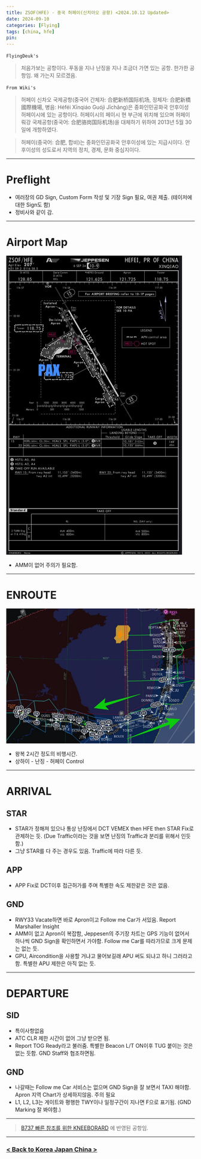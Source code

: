 ```yaml
---
title: ZSOF(HFE) - 중국 허페이(신치아오 공항) <2024.10.12 Updated>
date: 2024-09-10
categories: [Flying]
tags: [china, hfe]
pin:
---
```


`FlyingDeuk's`
> 처음가보는 공항이다. 푸동을 지나 난징을 지나 조금더 가면 있는 공항. 한가한 공항임. 왜 가는지 모르겠음.   



`From Wiki's`
> 허페이 신차오 국제공항(중국어 간체자: 合肥新桥国际机场, 정체자: 合肥新橋國際機場, 병음: Héféi Xīnqiáo Guójì Jīchǎng)은 중화인민공화국 안후이성 허페이시에 있는 공항이다. 허페이시의 페이시 현 부근에 위치해 있으며 허페이 뤄강 국제공항(중국어: 合肥骆岗国际机场)을 대체하기 위하여 2013년 5월 30일에 개항하였다.

> 허페이(중국어: 合肥, 합비)는 중화인민공화국 안후이성에 있는 지급시이다. 안후이성의 성도로서 지역의 정치, 경제, 문화 중심지이다.

--------

# Preflight
- 여러장의 GD Sign, Custom Form 작성 및 기장 Sign 필요, 여권 제출. (테이저에 대한 Sign도 함)
- 정비사와 같이 감. 

---------

# Airport Map
![hfe](/img/flying/airport/hfe_ap.jpg)

- AMM이 없어 주의가 필요함. 


------------

# ENROUTE
![hfe](/img/flying/airport/icnhfe.jpg)

- 왕복 2시간 정도의 비행시간. 
- 상하이 - 난징 - 허페이 Control

--------

# ARRIVAL
## STAR
- STAR가 정해져 있으나 통상 난징에서 DCT VEMEX then HFE then STAR Fix로 관제하는 듯. (Due Traffic이라는 것을 보면 난징의 Traffic과 분리를 위해서 인듯함.)
- 그냥 STAR를 다 주는 경우도 있음. Traffic에 따라 다른 듯. 

## APP
- APP Fix로 DCT이후 접근허가를 주며 특별한 속도 제한같은 것은 없음. 

## GND
- RWY33 Vacate하면 바로 Apron이고 Follow me Car가 서있음. Report Marshaller Insight 
- AMM이 없고 Apron이 복잡함, Jeppesen의 주기장 차트는 GPS 기능이 없어서 하나씩 GND Sign을 확인하면서 가야함. Follow me Car를 따라가므로 크게 문제는 없는 듯. 
- GPU, Aircondition을 사용할 거냐고 물어보길래 APU 써도 되냐고 하니 그러라고 함. 특별한 APU 제한은 아직 없는 듯. 

-------

# DEPARTURE

## SID
- 특이사항없음
- ATC CLR 제한 시간이 없어 그냥 받으면 됨. 
- Report TOG Ready라고 불러줌. 특별한 Beacon L/T ON이후 TUG 붙이는 것은 없는 듯함. GND Staff와 협조하면됨. 


## GND
- 나갈때는 Follow me Car 서비스는 없으며 GND Sign을 잘 보면서 TAXI 해야함. Apron 지역 Chart가 상세하지않음. 주의 필요 
- L1, L2, L3는 게이트와 평행한 TWY이나 일정구간이 지나면 F으로 표기됨. (GND Marking 잘 봐야함.)

----

> [B737 빠른 참조를 위한 KNEEBORARD](/posts/B737-kneeboard/) 에 반영된 공항임. 

-------


### [< Back to Korea Japan China >](/posts/KoreaJapanChina/)
